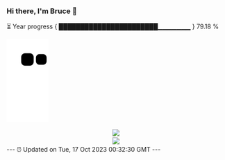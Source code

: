 ### Hi there, I'm Bruce 👋
⏳ Year progress { ███████████████████████▁▁▁▁▁▁▁ } 79.18 %

![](https://raw.githubusercontent.com/Swiftie13st/Swiftie13st/main/assets/github-contribution-grid-snake.svg)


<div align="center"> <img src="https://metrics.lecoq.io/Swiftie13st?template=classic&config.timezone=Asia%2FShanghai"> </div>

<div align="center"> <img src="https://github-readme-streak-stats.herokuapp.com/?user=Swiftie13st" /> </div>
---
⏰ Updated on Tue, 17 Oct 2023 00:32:30 GMT
---


